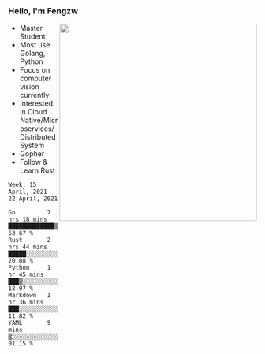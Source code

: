 ### Hello, I'm Fengzw

<img align="right" src="https://github-readme-stats.vercel.app/api?username=zhiwei-Feng&show_icons=true&icon_color=000000&text_color=000000&bg_color=ffffff&hide_title=false&title_color=000000" width="400" />

- Master Student
- Most use Golang, Python
- Focus on computer vision currently
- Interested in Cloud Native/Microservices/Distributed System
- Gopher
- Follow & Learn Rust
  
<!--START_SECTION:waka-->
```text
Week: 15 April, 2021 - 22 April, 2021

Go         7 hrs 18 mins   █████████████▒░░░░░░░░░░░   53.67 % 
Rust       2 hrs 44 mins   █████░░░░░░░░░░░░░░░░░░░░   20.08 % 
Python     1 hr 45 mins    ███▒░░░░░░░░░░░░░░░░░░░░░   12.97 % 
Markdown   1 hr 36 mins    ███░░░░░░░░░░░░░░░░░░░░░░   11.82 % 
YAML       9 mins          ▒░░░░░░░░░░░░░░░░░░░░░░░░   01.15 % 
```
<!--END_SECTION:waka-->
</p>



<!--
[![github stats](https://github-readme-stats.vercel.app/api?username=zhiwei-Feng&theme=tokyonight&show_icons=true)](https://github.com/anuraghazra/github-readme-stats)
-->




<!--
**zhiwei-Feng/zhiwei-Feng** is a ✨ _special_ ✨ repository because its `README.md` (this file) appears on your GitHub profile.

Here are some ideas to get you started:

- 🔭 I’m currently working on ...
- 🌱 I’m currently learning ...
- 👯 I’m looking to collaborate on ...
- 🤔 I’m looking for help with ...
- 💬 Ask me about ...
- 📫 How to reach me: ...
- 😄 Pronouns: ...
- ⚡ Fun fact: ...
-->



